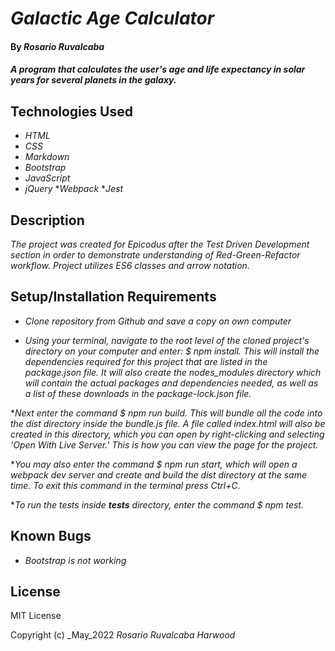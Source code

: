 # _Galactic Age Calculator_

#### By _**Rosario Ruvalcaba**_

#### _A program that calculates the user's age and life expectancy in solar years for several planets in the galaxy._

## Technologies Used

* _HTML_
* _CSS_
* _Markdown_
* _Bootstrap_
* _JavaScript_
* _jQuery_
*_Webpack_
*_Jest_

## Description

_The project was created for Epicodus after the Test Driven Development section in order to demonstrate understanding of Red-Green-Refactor workflow. Project utilizes ES6 classes and arrow notation._

## Setup/Installation Requirements

* _Clone repository from Github and save a copy on own computer_

* _Using your terminal, navigate to the root level of the cloned project's directory on your computer and enter: $ npm install. This will install the dependencies required for this project that are listed in the package.json file. It will also create the nodes_modules directory which will contain the actual packages and dependencies needed, as well as a list of these downloads in the package-lock.json file._

*_Next enter the command $ npm run build. This will bundle all the code into the dist directory inside the bundle.js file. A file called index.html will also be created in this directory, which you can open by right-clicking and selecting 'Open With Live Server.' This is how you can view the page for the project._

*_You may also enter the command $ npm run start, which will open a webpack dev server and create and build the dist directory at the same time. To exit this command in the terminal press Ctrl+C._

*_To run the tests inside __tests__ directory, enter the command $ npm test._


## Known Bugs

* _Bootstrap is not working_

## License

MIT License

Copyright (c) _May_2022 _Rosario Ruvalcaba Harwood_